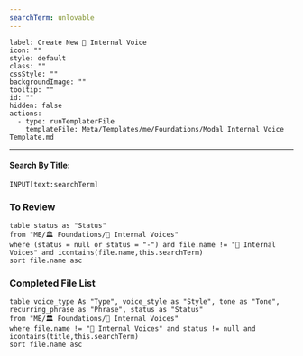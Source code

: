 ```yaml
---
searchTerm: unlovable
---
```


```meta-bind-button
label: Create New 📢 Internal Voice
icon: ""
style: default
class: ""
cssStyle: ""
backgroundImage: ""
tooltip: ""
id: ""
hidden: false
actions:
  - type: runTemplaterFile
    templateFile: Meta/Templates/me/Foundations/Modal Internal Voice Template.md

```

---
#### Search By Title:
`INPUT[text:searchTerm]`

### To Review
```dataview
table status as "Status"
from "ME/🏛️ Foundations/📢 Internal Voices"
where (status = null or status = "-") and file.name != "📢 Internal Voices" and icontains(file.name,this.searchTerm)
sort file.name asc 
```

### Completed File List
```dataview
table voice_type As "Type", voice_style as "Style", tone as "Tone", recurring_phrase as "Phrase", status as "Status"
from "ME/🏛️ Foundations/📢 Internal Voices"
where file.name != "📢 Internal Voices" and status != null and icontains(title,this.searchTerm)
sort file.name asc 

```
